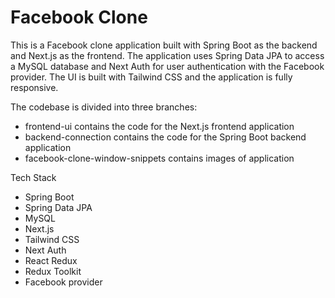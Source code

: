 # Facebook Clone
This is a Facebook clone application built with Spring Boot as the backend and Next.js as the frontend. The application uses Spring Data JPA to access a MySQL database and Next Auth for user authentication with the Facebook provider. The UI is built with Tailwind CSS and the application is fully responsive.

The codebase is divided into three branches:

- frontend-ui contains the code for the Next.js frontend application
- backend-connection contains the code for the Spring Boot backend application
- facebook-clone-window-snippets contains images of application

Tech Stack
- Spring Boot
- Spring Data JPA
- MySQL
- Next.js
- Tailwind CSS
- Next Auth
- React Redux
- Redux Toolkit
- Facebook provider



